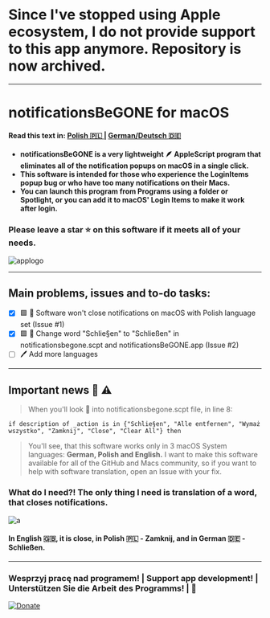 # Since I've stopped using Apple ecosystem, I do not provide support to this app anymore. Repository is now archived.
-------------------------------------------------------------------------------------------------------------------------------------------

# notificationsBeGONE for macOS
#### Read this text in: [Polish :poland: ](https://github.com/karolpszo/notificationsbegone/blob/main/README-pl.md) | [German/Deutsch :de:](https://github.com/karolpszo/notificationsbegone/blob/main/README-de.md)
+ **notificationsBeGONE is a very lightweight :feather: AppleScript program that eliminates all of the notification popups on macOS in a single click.**
+ **This software is intended for those who experience the LoginItems popup bug or who have too many notifications on their Macs.**
+ **You can launch this program from Programs using a folder or Spotlight, or you can add it to macOS' Login Items to make it work after login.**
### Please leave a star :star: on this software if it meets all of your needs.
![applogo](https://i.imgur.com/mnm2GrD.png)

-------------------------------------------------------------------------------------------------------------------------------------------
## Main problems, issues and to-do tasks:
- [x] :green_square: :hammer: Software won't close notifications on macOS with Polish language set (Issue #1)
- [x] :green_square: :hammer: Change word "Schlie§en" to "Schließen" in notificationsbegone.scpt and notificationsBeGONE.app (Issue #2)
- [ ] :pen: Add more languages 
-------------------------------------------------------------------------------------------------------------------------------------------

## Important news :newspaper: :warning:
> When you'll look :eyes: into notificationsbegone.scpt file, in line 8:
```
if description of _action is in {"Schlie§en", "Alle entfernen", "Wymaż wszystko", "Zamknij", "Close", "Clear All"} then 
```
> You'll see, that this software works only in 3 macOS System languages: **German, Polish and English.** I want to make this software available for all of the GitHub and Macs community, so if you want to help with software translation, open an Issue with your fix.
### What do I need?! The only thing I need is translation of a word, that closes notifications.
![a](https://user-images.githubusercontent.com/111112623/224505336-015febd8-0c16-4b8d-810a-3369b2ed8e2b.png) 
#### In English :gb:, it is **close**,   in Polish :poland: - **Zamknij**,    and in German :de: - **Schließen**.
-------------------------------------------------------------------------------------------------------------------------------------------
### Wesprzyj pracę nad programem! | Support app development! | Unterstützen Sie die Arbeit des Programms! | :black_heart:
[![Donate](https://img.shields.io/badge/Donate-PayPal-blue.svg)](https://paypal.com/karolpszo)

